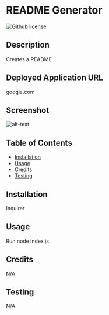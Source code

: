 # README Generator
  ![Github license](https://img.shields.io/badge/license-MIT-green.svg)
## Description
Creates a README
## Deployed Application URL
google.com
## Screenshot
![alt-text](.image)
## Table of Contents
* [Installation](#installation)
* [Usage](#usage)
* [Credits](#credits)
* [Testing](#testing)
## Installation
Inquirer
## Usage
Run node index.js
## Credits
N/A
## Testing
N/A
